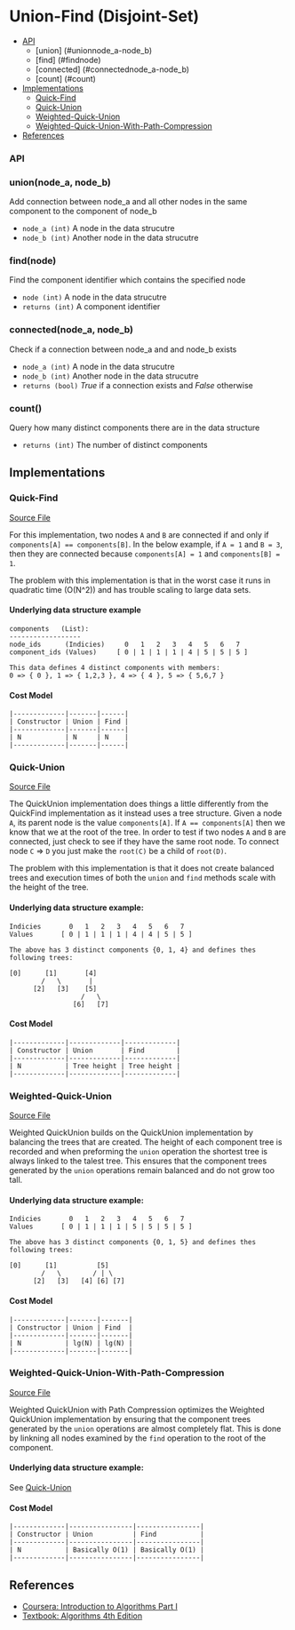 # Union-Find (Disjoint-Set)

+ [API](#api)
  + [union] (#unionnode_a-node_b)
  + [find] (#findnode)
  + [connected] (#connectednode_a-node_b)
  + [count] (#count)
+ [Implementations](#implementations)
  + [Quick-Find](#quick-find)
  + [Quick-Union](#quick-union)
  + [Weighted-Quick-Union](#weighted-quick-union)
  + [Weighted-Quick-Union-With-Path-Compression](#weighted-quick-union-with-path-compression)
+ [References](#references)

### API

### union(node_a, node_b)
Add connection between node_a and all other nodes in the same component to the component of node_b
  + `node_a (int)` A node in the data strucutre
  + `node_b (int)` Another node in the data strucutre

### find(node)
Find the component identifier which contains the specified node
  + `node (int)` A node in the data strucutre
  + `returns (int)` A component identifier

### connected(node_a, node_b)
Check if a connection between node_a and and node_b exists
  + `node_a (int)` A node in the data strucutre
  + `node_b (int)` Another node in the data strucutre
  + `returns (bool)` *True* if a connection exists and *False* otherwise

### count()
Query how many distinct components there are in the data structure
  + `returns (int)` The number of distinct components

## Implementations

### Quick-Find

[Source File](quick_find.py)

For this implementation, two nodes `A` and `B` are connected if and only if `components[A] == components[B]`. In the below example, if `A = 1` and `B = 3`, then they are connected because `components[A] = 1` and `components[B] = 1`.

The problem with this implementation is that in the worst case it runs in quadratic time (O(N^2)) and has trouble scaling to large data sets.

#### Underlying data structure example
```
components   (List):
------------------
node_ids      (Indicies)     0   1   2   3   4   5   6   7
component_ids (Values)     [ 0 | 1 | 1 | 1 | 4 | 5 | 5 | 5 ]

This data defines 4 distinct components with members:
0 => { 0 }, 1 => { 1,2,3 }, 4 => { 4 }, 5 => { 5,6,7 }
```

#### Cost Model
```
|-------------|-------|------|
| Constructor | Union | Find |
|-------------|-------|------|
| N           | N     | N    |
|-------------|-------|------|
```

### Quick-Union

[Source File](quick_union.py)

The QuickUnion implementation does things a little differently from the QuickFind implementation as it instead uses a tree structure. Given a node `A`, its parent node is the value `components[A]`. If `A == components[A]` then we know that we at the root of the tree. In order to test if two nodes `A` and `B` are connected, just check to see if they have the same root node. To connect node `C` => `D` you just make the `root(C)` be a child of `root(D)`.

The problem with this implementation is that it does not create balanced trees and execution times of both the `union` and `find` methods scale with the height of the tree.

#### Underlying data structure example:
```
Indicies       0   1   2   3   4   5   6   7
Values       [ 0 | 1 | 1 | 1 | 4 | 4 | 5 | 5 ]

The above has 3 distinct components {0, 1, 4} and defines thes following trees:

[0]      [1]       [4]
        /   \       |
      [2]   [3]    [5]
                  /   \
                [6]   [7]
```

#### Cost Model
```
|-------------|-------------|-------------|
| Constructor | Union       | Find        |
|-------------|-------------|-------------|
| N           | Tree height | Tree height |
|-------------|-------------|-------------|
```

### Weighted-Quick-Union

[Source File](quick_union_weighted.py)

Weighted QuickUnion builds on the QuickUnion implementation by balancing the trees that are created. The height of each component tree is recorded and when preforming the `union` operation the shortest tree is always linked to the talest tree. This ensures that the component trees generated by the `union` operations remain balanced and do not grow too tall.

#### Underlying data structure example:
```
Indicies       0   1   2   3   4   5   6   7
Values       [ 0 | 1 | 1 | 1 | 5 | 5 | 5 | 5 ]

The above has 3 distinct components {0, 1, 5} and defines thes following trees:

[0]      [1]          [5]
        /   \        / | \
      [2]   [3]   [4] [6] [7]
```

#### Cost Model
```
|-------------|-------|-------|
| Constructor | Union | Find  |
|-------------|-------|-------|
| N           | lg(N) | lg(N) |
|-------------|-------|-------|
```

### Weighted-Quick-Union-With-Path-Compression

[Source File](quick_union_weighted_pc.py)

Weighted QuickUnion with Path Compression optimizes the Weighted QuickUnion implementation by ensuring that the component trees generated by the `union` operations are almost completely flat. This is done by linkning all nodes examined by the `find` operation to the root of the component.

#### Underlying data structure example:
See [Quick-Union](#weighted-quick-union)

#### Cost Model
```
|-------------|----------------|----------------|
| Constructor | Union          | Find           |
|-------------|----------------|----------------|
| N           | Basically O(1) | Basically O(1) |
|-------------|----------------|----------------|
```

## References
+ [Coursera: Introduction to Algorithms Part I](https://www.coursera.org/learn/introduction-to-algorithms)
+ [Textbook: Algorithms 4th Edition](http://algs4.cs.princeton.edu/15uf/)
